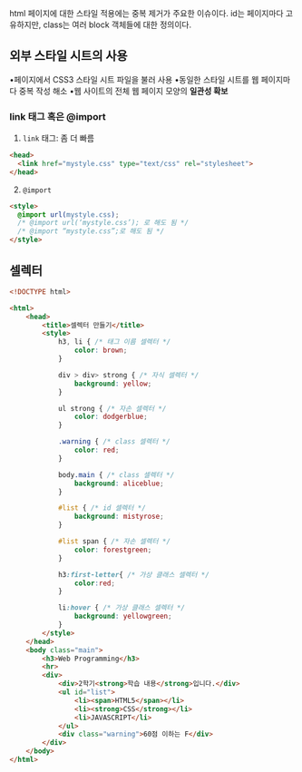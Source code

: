 html 페이지에 대한 스타일 적용에는 중복 제거가 주요한 이슈이다. id는 페이지마다 고유하지만, class는 여러 block 객체들에 대한 정의이다.
## 외부 스타일 시트의 사용
•페이지에서 CSS3 스타일 시트 파일을 불러 사용
•동일한 스타일 시트를 웹 페이지마다 중복 작성 해소
•웹 사이트의 전체 웹 페이지 모양의 **일관성 확보**
### link 태그 혹은 @import
1. `link` 태그: 좀 더 빠름
```html
<head>
  <link href="mystyle.css" type="text/css" rel="stylesheet">
</head>
```
2. `@import`
```html
<style>
  @import url(mystyle.css);
  /* @import url(‘mystyle.css’); 로 해도 됨 */
  /* @import “mystyle.css”;로 해도 됨 */
</style>
```
## 셀렉터
```html
<!DOCTYPE html>

<html>
    <head>
        <title>셀렉터 만들기</title>
        <style>
            h3, li { /* 태그 이름 셀렉터 */
                color: brown;
            }

            div > div> strong { /* 자식 셀렉터 */
                background: yellow;
            }

            ul strong { /* 자손 셀렉터 */
                color: dodgerblue;
            }

            .warning { /* class 셀렉터 */
                color: red;
            }

            body.main { /* class 셀렉터 */
                background: aliceblue;
            }

            #list { /* id 셀렉터 */
                background: mistyrose;
            }

            #list span { /* 자손 셀렉터 */
                color: forestgreen;
            }

            h3:first-letter{ /* 가상 클래스 셀렉터 */
                color:red;
            }

            li:hover { /* 가상 클래스 셀렉터 */
                background: yellowgreen;
            }
        </style>
    </head>
    <body class="main">
        <h3>Web Programming</h3>
        <hr>
        <div>
            <div>2학기<strong>학습 내용</strong>입니다.</div>
            <ul id="list">
                <li><span>HTML5</span></li>
                <li><strong>CSS</strong></li>
                <li>JAVASCRIPT</li>
            </ul>
            <div class="warning">60점 이하는 F</div>
        </div>
    </body>
</html>
```